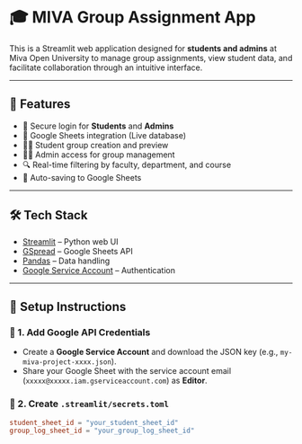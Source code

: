 # 🎓 MIVA Group Assignment App

This is a Streamlit web application designed for **students and admins** at Miva Open University to manage group assignments, view student data, and facilitate collaboration through an intuitive interface.

---

## 🚀 Features

- 🔐 Secure login for **Students** and **Admins**
- 📄 Google Sheets integration (Live database)
- 👨‍🎓 Student group creation and preview
- 🧑‍💼 Admin access for group management
- 🔍 Real-time filtering by faculty, department, and course
- 💾 Auto-saving to Google Sheets

---

## 🛠 Tech Stack

- [Streamlit](https://streamlit.io) – Python web UI
- [GSpread](https://gspread.readthedocs.io) – Google Sheets API
- [Pandas](https://pandas.pydata.org/) – Data handling
- [Google Service Account](https://cloud.google.com/iam/docs/service-accounts) – Authentication

---

## 📂 Setup Instructions

### 🔑 1. Add Google API Credentials

- Create a **Google Service Account** and download the JSON key (e.g., `my-miva-project-xxxx.json`).
- Share your Google Sheet with the service account email (`xxxxx@xxxxx.iam.gserviceaccount.com`) as **Editor**.

### 🧪 2. Create `.streamlit/secrets.toml`

```toml
student_sheet_id = "your_student_sheet_id"
group_log_sheet_id = "your_group_log_sheet_id"
